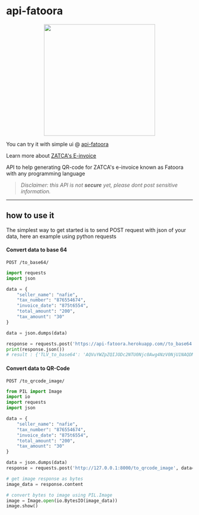 # api-fatoora

<p align="center">
  <img align="center" src="https://github.com/NafieAlhilaly/api-fatoora/blob/main/images/secret-qr-code.png" width=300/>
</p>

You can try it with simple ui @ [api-fatoora](https://api-fatoora.herokuapp.com/)

Learn more about [ZATCA's E-invoice](https://zatca.gov.sa/en/E-Invoicing/Introduction/Pages/What-is-e-invoicing.aspx)

API to help generating QR-code for ZATCA's e-invoice known as Fatoora with any programming language
> _Disclaimer: this API is not **secure** yet, please dont post sensitive information._

---------
## how to use it 
The simplest way to get started is to send POST request with json of your data, here an example using python requests

#### Convert data to base 64
`POST /to_base64/`
```python
import requests
import json

data = {
    "seller_name": "nafie",
    "tax_number": "876554674",
    "invoice_date": "875t6554",
    "total_amount": "200",
    "tax_amount": "30"   
}

data = json.dumps(data)

response = requests.post('https://api-fatoora.herokuapp.com//to_base64', data=data)
print(response.json())
# result : {'TLV_to_base64': 'AQVuYWZpZQIJODc2NTU0Njc0Awg4NzV0NjU1NAQDMjAwBQIzMA=='}
```

#### Convert data to QR-Code
`POST /to_qrcode_image/`
```python
from PIL import Image
import io
import requests
import json

data = {
    "seller_name": "nafie",
    "tax_number": "876554674",
    "invoice_date": "875t6554",
    "total_amount": "200",
    "tax_amount": "30"   
}

data = json.dumps(data)
response = requests.post('http://127.0.0.1:8000/to_qrcode_image', data=data)

# get image response as bytes
image_data = response.content

# convert bytes to image using PIL.Image
image = Image.open(io.BytesIO(image_data))
image.show()
```
